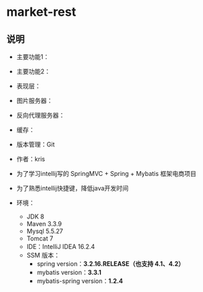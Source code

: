 # market-rest

## 说明
- 主要功能1：
- 主要功能2：
- 表现层：
- 图片服务器：
- 反向代理服务器：
- 缓存：
- 版本管理：Git

- 作者：kris
- 为了学习intellij写的 SpringMVC + Spring + Mybatis 框架电商项目
- 为了熟悉intellij快捷键，降低java开发时间


- 环境：
    - JDK 8
    - Maven 3.3.9
    - Mysql 5.5.27
    - Tomcat 7
    - IDE：IntelliJ IDEA 16.2.4
    - SSM 版本：
        - spring version：**3.2.16.RELEASE（也支持 4.1、4.2）**
        - mybatis version：**3.3.1**
        - mybatis-spring version：**1.2.4**



